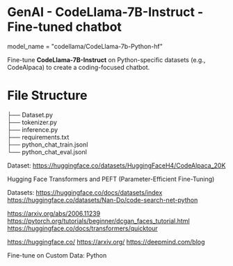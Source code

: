 # GenAI - CodeLlama-7B-Instruct - Fine-tuned chatbot
model_name = "codellama/CodeLlama-7b-Python-hf"

Fine-tune **CodeLlama-7B-Instruct** on Python-specific datasets (e.g., CodeAlpaca) to create a coding-focused chatbot.

# File Structure
├── Dataset.py         
├── tokenizer.py            
├── inference.py            
├── requirements.txt        
├── python_chat_train.jsonl
<br>
└── python_chat_eval.jsonl

Dataset:
https://huggingface.co/datasets/HuggingFaceH4/CodeAlpaca_20K

Hugging Face Transformers and PEFT (Parameter-Efficient Fine-Tuning)


Datasets: https://huggingface.co/docs/datasets/index
https://huggingface.co/datasets/Nan-Do/code-search-net-python

https://arxiv.org/abs/2006.11239
https://pytorch.org/tutorials/beginner/dcgan_faces_tutorial.html
https://huggingface.co/docs/transformers/quicktour

https://huggingface.co/
https://arxiv.org/
https://deepmind.com/blog

Fine-tune on Custom Data: 
Python
